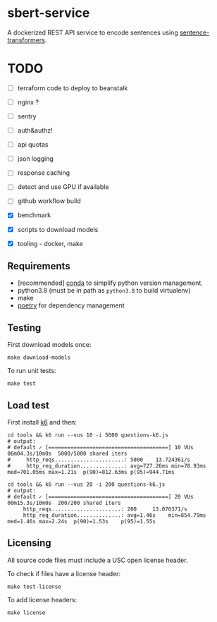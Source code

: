 # sbert-service

A dockerized REST API service to encode sentences using [sentence-transformers](https://pypi.org/project/sentence-transformers/).

# TODO

 - [ ] terraform code to deploy to beanstalk
 - [ ] nginx ?
 - [ ] sentry
 - [ ] auth&authz!
 - [ ] api quotas
 - [ ] json logging
 - [ ] response caching
 - [ ] detect and use GPU if available
 - [ ] github workflow build
 - [x] benchmark
 - [x] scripts to download models
 - [x] tooling - docker, make
 

## Requirements

- [recommended] [conda](https://www.anaconda.com/) to simplify python version management. 
- python3.8 (must be in path as `python3.8` to build virtualenv)
- make
- [poetry](https://python-poetry.org/docs/) for dependency management

## Testing

First download models once:

```
make download-models
```

To run unit tests:
```
make test
```

## Load test

First install [k6](https://k6.io/docs/) and then:

```
cd tools && k6 run --vus 10 -i 5000 questions-k6.js
# output:
# default ✓ [======================================] 10 VUs  06m04.3s/10m0s  5000/5000 shared iters
#     http_reqs......................: 5000    13.724361/s
#     http_req_duration..............: avg=727.26ms min=78.93ms med=701.05ms max=1.21s  p(90)=812.63ms p(95)=944.71ms

cd tools && k6 run --vus 20 -i 200 questions-k6.js
# output:
# default ✓ [======================================] 20 VUs  00m15.3s/10m0s  200/200 shared iters
     http_reqs......................: 200     13.070371/s
     http_req_duration..............: avg=1.46s    min=854.79ms med=1.46s max=2.24s  p(90)=1.53s    p(95)=1.55s
```
## Licensing

All source code files must include a USC open license header.

To check if files have a license header:

```
make test-license
```

To add license headers:

```
make license
```
